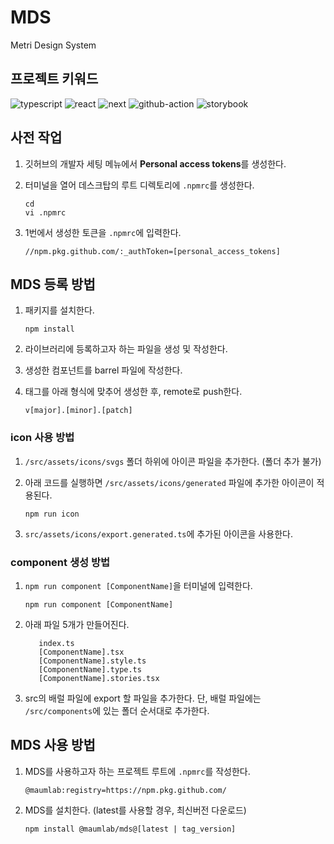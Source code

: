 # MDS

Metri Design System

## 프로젝트 키워드

<!-- ![node](https://badgen.net/badge/node/v14/green?icon=npm) -->

![typescript](https://badgen.net/badge/language/typescript/blue?icon=typescript)
![react](https://badgen.net/badge/library/react/blue?icon=atom)
![next](https://badgen.net/badge/framework/next/blue?icon=atom)
![github-action](https://badgen.net/badge/devops/github-action/purple?icon=github)
![storybook](https://badgen.net/badge/tool/storybook/orange?icon=npm)

## 사전 작업

1. 깃허브의 개발자 세팅 메뉴에서 **Personal access tokens**를 생성한다.

2. 터미널을 열어 데스크탑의 루트 디렉토리에 `.npmrc`를 생성한다.

   ```properties
   cd
   vi .npmrc
   ```

3. 1번에서 생성한 토큰을 `.npmrc`에 입력한다.

   ```properties
   //npm.pkg.github.com/:_authToken=[personal_access_tokens]
   ```

## MDS 등록 방법

1. 패키지를 설치한다.

   ```properties
   npm install
   ```

2. 라이브러리에 등록하고자 하는 파일을 생성 및 작성한다.

3. 생성한 컴포넌트를 barrel 파일에 작성한다.

4. 태그를 아래 형식에 맞추어 생성한 후, remote로 push한다.

   ```properties
   v[major].[minor].[patch]
   ```

### icon 사용 방법

1. `/src/assets/icons/svgs` 폴더 하위에 아이콘 파일을 추가한다. (폴더 추가 불가)

2. 아래 코드를 실행하면 `/src/assets/icons/generated` 파일에 추가한 아이콘이 적용된다.

   ```properties
   npm run icon
   ```

3. `src/assets/icons/export.generated.ts`에 추가된 아이콘을 사용한다.

### component 생성 방법

1. `npm run component [ComponentName]`을 터미널에 입력한다.

   ```properties
   npm run component [ComponentName]
   ```

2. 아래 파일 5개가 만들어진다.

   ```properties
      index.ts
      [ComponentName].tsx
      [ComponentName].style.ts
      [ComponentName].type.ts
      [ComponentName].stories.tsx
   ```

3. src의 배럴 파일에 export 할 파일을 추가한다. 단, 배럴 파일에는 `/src/components`에 있는 폴더 순서대로 추가한다.

## MDS 사용 방법

1. MDS를 사용하고자 하는 프로젝트 루트에 `.npmrc`를 작성한다.

   ```properties
   @maumlab:registry=https://npm.pkg.github.com/
   ```

2. MDS를 설치한다. (latest를 사용할 경우, 최신버전 다운로드)

   ```properties
   npm install @maumlab/mds@[latest | tag_version]
   ```
